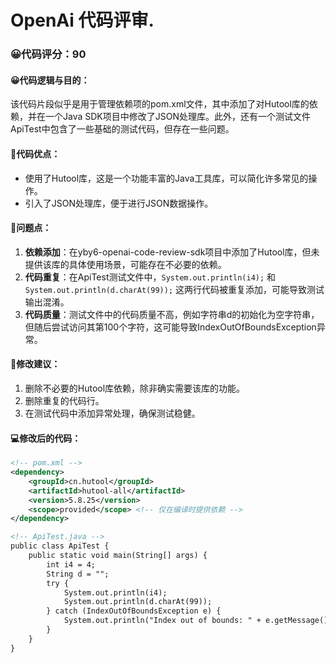 # OpenAi 代码评审.
### 😀代码评分：90
#### 😀代码逻辑与目的：
该代码片段似乎是用于管理依赖项的pom.xml文件，其中添加了对Hutool库的依赖，并在一个Java SDK项目中修改了JSON处理库。此外，还有一个测试文件ApiTest中包含了一些基础的测试代码，但存在一些问题。

#### 🎯代码优点：
- 使用了Hutool库，这是一个功能丰富的Java工具库，可以简化许多常见的操作。
- 引入了JSON处理库，便于进行JSON数据操作。

#### 🤔问题点：
1. **依赖添加**：在yby6-openai-code-review-sdk项目中添加了Hutool库，但未提供该库的具体使用场景，可能存在不必要的依赖。
2. **代码重复**：在ApiTest测试文件中，`System.out.println(i4);` 和 `System.out.println(d.charAt(99));` 这两行代码被重复添加，可能导致测试输出混淆。
3. **代码质量**：测试文件中的代码质量不高，例如字符串d的初始化为空字符串，但随后尝试访问其第100个字符，这可能导致IndexOutOfBoundsException异常。

#### 🎯修改建议：
1. 删除不必要的Hutool库依赖，除非确实需要该库的功能。
2. 删除重复的代码行。
3. 在测试代码中添加异常处理，确保测试稳健。

#### 💻修改后的代码：
```xml
<!-- pom.xml -->
<dependency>
    <groupId>cn.hutool</groupId>
    <artifactId>hutool-all</artifactId>
    <version>5.8.25</version>
    <scope>provided</scope> <!-- 仅在编译时提供依赖 -->
</dependency>

<!-- ApiTest.java -->
public class ApiTest {
    public static void main(String[] args) {
        int i4 = 4;
        String d = "";
        try {
            System.out.println(i4);
            System.out.println(d.charAt(99));
        } catch (IndexOutOfBoundsException e) {
            System.out.println("Index out of bounds: " + e.getMessage());
        }
    }
}
```